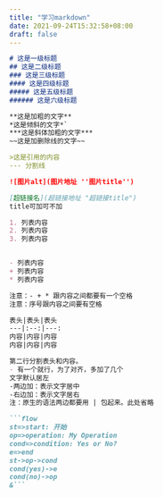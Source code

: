 ```yaml
---
title: "学习markdown"
date: 2021-09-24T15:32:58+08:00
draft: false
---
```



```markdown
# 这是一级标题
## 这是二级标题
### 这是三级标题
#### 这是四级标题
##### 这是五级标题
###### 这是六级标题

**这是加粗的文字**
*这是倾斜的文字*`
***这是斜体加粗的文字***
~~这是加删除线的文字~~

>这是引用的内容
--- 分割线

![图片alt](图片地址 ''图片title'')

[超链接名](超链接地址 "超链接title")
title可加可不加

1. 列表内容
2. 列表内容
3. 列表内容


- 列表内容
+ 列表内容
* 列表内容

注意：- + * 跟内容之间都要有一个空格
注意：序号跟内容之间要有空格

表头|表头|表头
---|:--:|---:
内容|内容|内容
内容|内容|内容

第二行分割表头和内容。
- 有一个就行，为了对齐，多加了几个
文字默认居左
-两边加：表示文字居中
-右边加：表示文字居右
注：原生的语法两边都要用 | 包起来。此处省略

```flow
st=>start: 开始
op=>operation: My Operation
cond=>condition: Yes or No?
e=>end
st->op->cond
cond(yes)->e
cond(no)->op
&```
```